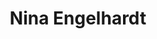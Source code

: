 ---
# Display name
title: Nina Engelhardt

# Username (this should match the folder name)
authors:
- nengelhardt

# Is this the primary user of the site?
superuser: false

# Role/position
role: PhD

interests:


# Organizational groups that you belong to (for People widget)
#   Set this to `[]` or comment out if you are not using People widget.
user_groups:
- Alumni
---